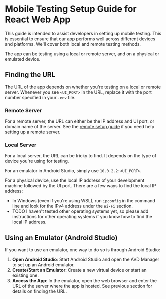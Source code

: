 # Mobile Testing Setup Guide for React Web App
This guide is intended to assist developers in setting up mobile testing. This is essential to ensure that our app performs well across different devices and platforms. We'll cover both local and remote testing methods.

The app can be testing using a local or remote server, and on a physical or emulated device.

## Finding the URL
The URL of the app depends on whether you're testing on a local or remote server. Whenever you see `<UI_PORT>` in the URL, replace it with the port number specified in your `.env` file.

### Remote Server
For a remote server, the URL can either be the IP address and UI port, or domain name of the server. See the [remote setup guide](/setup/getting_started/remote_setup.html) if you need help setting up a remote server.

### Local Server
For a local server, the URL can be tricky to find. It depends on the type of device you're using for testing.

For an emulator in Android Studio, simply use `10.0.2.2:<UI_PORT>`.

For a physical device, use the local IP address of your development machine followed by the UI port. There are a few ways to find the local IP address:
- In Windows (even if you're using WSL), run `ipconfig` in the command line and look for the IPv4 address under the `Wi-Fi` section.
- TODO I haven't tested other operating systems yet, so please add instructions for other operating systems if you know how to find the local IP address.

## Using an Emulator (Android Studio)
If you want to use an emulator, one way to do so is through Android Studio:
1. **Open Android Studio**: Start Android Studio and open the AVD Manager to set up an Android emulator.
2. **Create/Start an Emulator**: Create a new virtual device or start an existing one.
3. **Access the App**: In the emulator, open the web browser and enter the URL of the server where the app is hosted. See previous section for details on finding the URL.